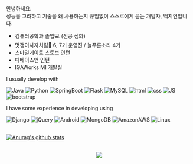 
안녕하세요.   
성능을 고려하고 기술을 왜 사용하는지 끊임없이 스스로에게 묻는 개발자, 백지연입니다.  

- 컴퓨터공학과 졸업💻 (전공 심화) 
- 멋쟁이사자처럼🦁 6, 7기 운영진 / 늘푸른소리 4기
- 스마일게이트 스토브 인턴
- 디베이스앤 인턴
- IGAWorks MI 개발실
  
  
I usually develop with  
  
![Java](https://img.shields.io/badge/JAVA-007396?style=flat-square&logo=Java&logoColor=white)
![Python](https://img.shields.io/badge/Python-3766AB?style=flat-square&logo=Python&logoColor=white)
![SpringBoot](https://img.shields.io/badge/SpringBoot-6DB33F?style=flat-square&logo=SpringBoot&logoColor=white)
![Flask](https://img.shields.io/badge/Flask-000000?style=flat-square&logo=Flask&logoColor=white)
![MySQL](https://img.shields.io/badge/Mysql-4479A1?style=flat-square&logo=MySQL&logoColor=white)
![html](https://img.shields.io/badge/html-E34F26?style=flat-square&logo=html5&logoColor=white)
![css](https://img.shields.io/badge/css-1572B6?style=flat-square&logo=css3&logoColor=white)
![JS](https://img.shields.io/badge/JavaScript-F7DF1E?style=flat-square&logo=JavaScript&logoColor=black)
![bootstrap](https://img.shields.io/badge/bootstrap-7952B3?style=flat-square&logo=bootstrap&logoColor=white)  
    
I have some experience in developing using
    
![Django](https://img.shields.io/badge/Django-092E20?style=flat-square&logo=Django&logoColor=white)
![jQuery](https://img.shields.io/badge/jQuery-0769AD?style=flat-square&logo=jQuery&logoColor=white)
![Android](https://img.shields.io/badge/Android-00ff7f?style=flat-square&logo=Android&logoColor=white)
![MongoDB](https://img.shields.io/badge/MongoDB-47A248?style=flat-square&logo=MongoDB&logoColor=white)
![AmazonAWS](https://img.shields.io/badge/AmazonAWS-232F3E?style=flat-square&logo=AmazonAWS&logoColor=white)
![Linux](https://img.shields.io/badge/Linux-FCC624?style=flat-square&logo=Linux&logoColor=black)    <br/> <br/>  


    
[![Anurag's github stats](https://github-readme-stats.vercel.app/api?username=Beakjiyeon)](https://github.com/anuraghazra/github-readme-stats)
<br/> <br/>
<div align=center>
<a href="https://hits.seeyoufarm.com"><img src="https://hits.seeyoufarm.com/api/count/incr/badge.svg?url=https%3A%2F%2Fgithub.com%2FBeakjiyeon&count_bg=%2379C83D&title_bg=%23555555&icon=&icon_color=%23E7E7E7&title=hits&edge_flat=false"/></a>
</div>
